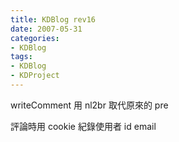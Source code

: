 ```yaml
---
title: KDBlog rev16
date: 2007-05-31
categories:
- KDBlog
tags:
- KDBlog
- KDProject
---
```

writeComment 用 nl2br 取代原來的 pre



評論時用 cookie 紀錄使用者 id email


